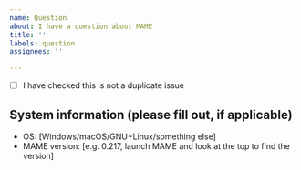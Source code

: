 ```yaml
---
name: Question
about: I have a question about MAME
title: ''
labels: question
assignees: ''

---
```

<!-- tick by adding an 'x' in the box (without the quotes) -->
- [ ] I have checked this is not a duplicate issue

## System information (please fill out, if applicable)
  - OS: [Windows/macOS/GNU+Linux/something else]
  - MAME version: [e.g. 0.217, launch MAME and look at the top to find the version]


